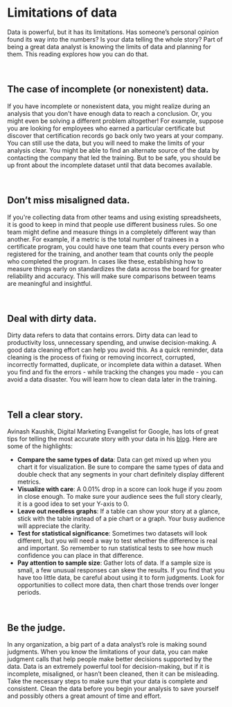# Limitations of data

Data is powerful, but it has its limitations. Has someone’s personal opinion found its way into the numbers? Is your data telling the whole story? Part of being a great data analyst is knowing the limits of data and planning for them. This reading explores how you can do that.

&nbsp;

## The case of incomplete (or nonexistent) data.

If you have incomplete or nonexistent data, you might realize during an analysis that you don't have enough data to reach a conclusion. Or, you might even be solving a different problem altogether! For example, suppose you are looking for employees who earned a particular certificate but discover that certification records go back only two years at your company. You can still use the data, but you will need to make the limits of your analysis clear. You might be able to find an alternate source of the data by contacting the company that led the training. But to be safe, you should be up front about the incomplete dataset until that data becomes available.

&nbsp;

## Don’t miss misaligned data.

If you're collecting data from other teams and using existing spreadsheets, it is good to keep in mind that people use different business rules. So one team might define and measure things in a completely different way than another. For example, if a metric is the total number of trainees in a certificate program, you could have one team that counts every person who registered for the training, and another team that counts only the people who completed the program. In cases like these, establishing how to measure things early on standardizes the data across the board for greater reliability and accuracy. This will make sure comparisons between teams are meaningful and insightful.

&nbsp;

## Deal with dirty data.

Dirty data refers to data that contains errors. Dirty data can lead to productivity loss, unnecessary spending, and unwise decision-making. A good data cleaning effort can help you avoid this. As a quick reminder, data cleaning is the process of fixing or removing incorrect, corrupted, incorrectly formatted, duplicate, or incomplete data within a dataset. When you find and fix the errors - while tracking the changes you made - you can avoid a data disaster. You will learn how to clean data later in the training.

&nbsp;

## Tell a clear story.

Avinash Kaushik, Digital Marketing Evangelist for Google, has lots of great tips for telling the most accurate story with your data in his [blog](http://www.kaushik.net/). Here are some of the highlights: 

* **Compare the same types of data**: Data can get mixed up when you chart it for visualization. Be sure to compare the same types of data and double check that any segments in your chart definitely display different metrics. 
* **Visualize with care**: A 0.01% drop in a score can look huge if you zoom in close enough. To make sure your audience sees the full story clearly, it is a good idea to set your Y-axis to 0.
* **Leave out needless graphs**: If a table can show your story at a glance, stick with the table instead of a pie chart or a graph. Your busy audience will appreciate the clarity.
* **Test for statistical significance**: Sometimes two datasets will look different, but you will need a way to test whether the difference is real and important. So remember to run statistical tests to see how much confidence you can place in that difference.
* **Pay attention to sample size**: Gather lots of data. If a sample size is small, a few unusual responses can skew the results. If you find that you have too little data, be careful about using it to form judgments. Look for opportunities to collect more data, then chart those trends over longer periods.

&nbsp;

## Be the judge.

In any organization, a big part of a data analyst’s role is making sound judgments. When you know the limitations of your data, you can make judgment calls that help people make better decisions supported by the data. Data is an extremely powerful tool for decision-making, but if it is incomplete, misaligned, or hasn’t been cleaned, then it can be misleading. Take the necessary steps to make sure that your data is complete and consistent. Clean the data before you begin your analysis to save yourself and possibly others a great amount of time and effort.